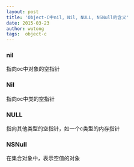 ```yaml
---
layout: post
title: 'Object-C中nil, Nil, NULL, NSNull的含义'
date: 2015-03-23
author: wutong
tags:  object-c
---
```


### nil
指向oc中对象的空指针

### Nil
指向oc中类的空指针

### NULL
指向其他类型的空指针，如一个c类型的内存指针

### NSNull
在集合对象中，表示空值的对象
